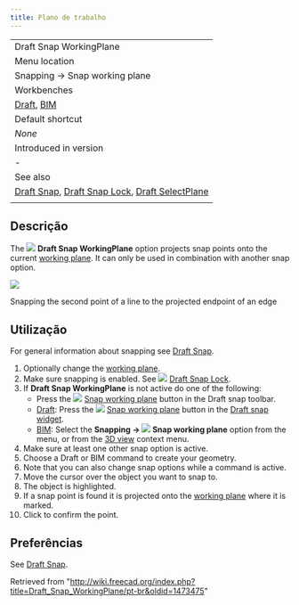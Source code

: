 ```yaml
---
title: Plano de trabalho
---
```

|  |
| --- |
| Draft Snap WorkingPlane |
| Menu location |
| Snapping → Snap working plane |
| Workbenches |
| [Draft](/Draft_Workbench "Draft Workbench"), [BIM](/BIM_Workbench "BIM Workbench") |
| Default shortcut |
| *None* |
| Introduced in version |
| - |
| See also |
| [Draft Snap](/Draft_Snap "Draft Snap"), [Draft Snap Lock](/Draft_Snap_Lock "Draft Snap Lock"), [Draft SelectPlane](/Draft_SelectPlane "Draft SelectPlane") |
|  |

## Descrição

The ![](/images/Draft_Snap_WorkingPlane.svg) **Draft Snap WorkingPlane** option projects snap points onto the current [working plane](/Draft_SelectPlane "Draft SelectPlane"). It can only be used in combination with another snap option.

![](/images/Draft_Snap_WorkingPlane_example.png)

Snapping the second point of a line to the projected endpoint of an edge

## Utilização

For general information about snapping see [Draft Snap](/Draft_Snap "Draft Snap").

1. Optionally change the [working plane](/Draft_SelectPlane "Draft SelectPlane").
2. Make sure snapping is enabled. See ![](/images/Draft_Snap_Lock.svg) [Draft Snap Lock](/Draft_Snap_Lock "Draft Snap Lock").
3. If **Draft Snap WorkingPlane** is not active do one of the following:
   * Press the ![](/images/Draft_Snap_WorkingPlane.svg) [Snap working plane](/Draft_Snap_WorkingPlane "Draft Snap WorkingPlane") button in the Draft snap toolbar.
   * [Draft](/Draft_Workbench "Draft Workbench"): Press the ![](/images/Draft_Snap_WorkingPlane.svg) [Snap working plane](/Draft_Snap_WorkingPlane "Draft Snap WorkingPlane") button in the [Draft snap widget](/Draft_snap_widget "Draft snap widget").
   * [BIM](/BIM_Workbench "BIM Workbench"): Select the **Snapping → ![](/images/Draft_Snap_WorkingPlane.svg) Snap working plane** option from the menu, or from the [3D view](/3D_view "3D view") context menu.
4. Make sure at least one other snap option is active.
5. Choose a Draft or BIM command to create your geometry.
6. Note that you can also change snap options while a command is active.
7. Move the cursor over the object you want to snap to.
8. The object is highlighted.
9. If a snap point is found it is projected onto the [working plane](/Draft_SelectPlane "Draft SelectPlane") where it is marked.
10. Click to confirm the point.

## Preferências

See [Draft Snap](/Draft_Snap#Preferences "Draft Snap").

Retrieved from "<http://wiki.freecad.org/index.php?title=Draft_Snap_WorkingPlane/pt-br&oldid=1473475>"